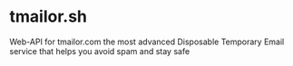 # tmailor.sh
Web-API for tmailor.com the most advanced Disposable Temporary Email service that helps you avoid spam and stay safe
